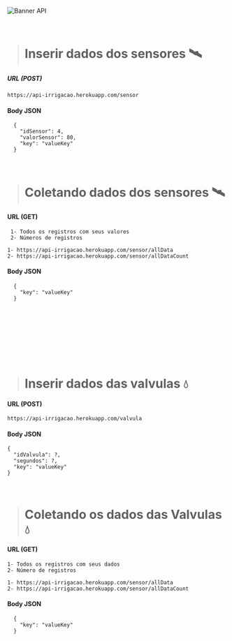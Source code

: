 ![Banner API](https://user-images.githubusercontent.com/97262778/176702116-eabb2fd8-b17a-4aaf-b891-b6b5b9a82531.png)

<br>

> # Inserir dados dos sensores 🛰
##### URL (POST)

```
https://api-irrigacao.herokuapp.com/sensor
```

#### Body JSON
```
  {
    "idSensor": 4,      
    "valorSensor": 80,
    "key": "valueKey"
  }
```

<br>

> # Coletando dados dos sensores 🛰
#### URL (GET)
     1- Todos os registros com seus valores
     2- Números de registros

```
1- https://api-irrigacao.herokuapp.com/sensor/allData
2- https://api-irrigacao.herokuapp.com/sensor/allDataCount
```

#### Body JSON
```
  {
    "key": "valueKey"
  }
```

# ㅤ
<br><br>

> # Inserir dados das valvulas 💧
#### URL (POST)
```
https://api-irrigacao.herokuapp.com/valvula
```
#### Body JSON
```
{
  "idValvula": ?,
  "segundos": ?,
  "key": "valueKey"
}
```

<br>

> # Coletando os dados das Valvulas 💧
#### URL (GET)
    1- Todos os registros com seus dados
    2- Número de registros

```
1- https://api-irrigacao.herokuapp.com/sensor/allData        
2- https://api-irrigacao.herokuapp.com/sensor/allDataCount
```

#### Body JSON
```
  {
    "key": "valueKey"
  }
```
